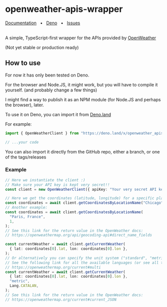 # openweather-apis-wrapper

<div align="left">
  <a href="https://deno.land/x/openweather_apis_wrapper/mod.ts">Documentation</a>
  <span>&nbsp;&nbsp;•&nbsp;&nbsp;</span>
  <a href="https://deno.land/x/openweather_apis_wrapper">Deno</a>
  <span>&nbsp;&nbsp;•&nbsp;&nbsp;</span>
  <a href="https://github.com/AuraCatPerpinya/openweather-apis-wrapper/issues/new">Issues</a>
  <!-- <span>&nbsp;&nbsp;•&nbsp;&nbsp;</span> -->
</div>
<br/>

A simple, TypeScript-first wrapper for the APIs provided by
[OpenWeather](https://openweathermap.org/)

(Not yet stable or production ready)

## How to use

For now it has only been tested on Deno.

For the browser and Node.JS, it might work, but you will have to compile it
yourself. (and probably change a few things)

I might find a way to publish it as an NPM module (for Node.JS and perhaps the
browser), later.

To use it on Deno, you can import it from
[Deno.land](https://deno.land/x/openweather_apis_wrapper)

For example:

```ts
import { OpenWeatherClient } from "https://deno.land/x/openweather_apis_wrapper@v0.1.1/mod.ts";

// ...your code
```

You can also import it directly from the GitHub repo, either a branch, or one of
the tags/releases

### Example

```ts
// Here we instantiate the client :)
// Make sure your API key is kept very secret!!
const client = new OpenWeatherClient({ apiKey: "Your very secret API key" });

// Here we get the coordinates (latitude, longitude) for a specific place
const coordinates = await client.getCoordinatesByLocationName("Chicago", 1);
// Another example:
const coordinates = await client.getCoordinatesByLocationName(
  "Paris, France",
  1,
);
// See this link for the return value in the OpenWeather docs:
// https://openweathermap.org/api/geocoding-api#direct_name_fields

const currentWeather = await client.getCurrentWeather(
  { lat: coordinates[0].lat, lon: coordinates[0].lon },
);
// Or alternatively you can specify the unit system ("standard", "metric", "imperial"), and the language using the Lang enum
// See the following link for all the available languages (or see all the availables values in the Lang enum):
// https://openweathermap.org/current#multi
const currentWeather = await client.getCurrentWeather(
  { lat: coordinates[0].lat, lon: coordinates[0].lon },
  "metric",
  Lang.CATALAN,
);
// See this link for the return value in the OpenWeather docs:
// https://openweathermap.org/current#current_JSON
```
